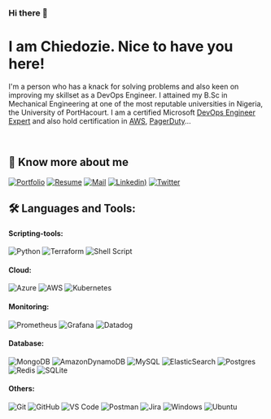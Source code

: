 ### Hi there 👋


<p align="center">
<h1>I am Chiedozie. Nice to have you here!</h2> 
</p>

  I'm a person who has a knack for solving problems and also keen on improving my skillset as a DevOps Engineer.
  I attained my B.Sc in Mechanical Engineering at one of the most reputable universities in Nigeria, the University of PortHacourt.
  I am a certified Microsoft [DevOps Engineer Expert](https://www.credly.com/badges/d075be2b-5a3a-42d5-b402-6db5b023af78) and also hold certification in [AWS](https://www.credly.com/badges/78d17738-f6fa-48ab-b02a-8395b5309469), [PagerDuty](https://www.credly.com/badges/3bde2f69-b9b8-48c1-aa1d-aafd7a9019f5)...

  <br/>

## 🔗 Know more about me 
[![Portfolio](https://img.shields.io/badge/Portfolio-black?style=for-the-badge&logo=firefox)](https://flowcv.me/mehtansh)
[![Resume](https://img.shields.io/badge/-Resume-black?style=for-the-badge&logo=google-drive&logoColor=white)](https://docs.google.com/document/d/1mtC1qzSRDNIto6zbCRYMfAeHbpbAcu1rBpjidB4OeZ8/edit#)
[![Mail](https://img.shields.io/badge/-Say%20Hi!-black?style=for-the-badge&logo=gmail)](chiedozieonyekwum@outlook.com)
[![Linkedin](https://img.shields.io/badge/linkedin-%230077B5.svg?style=for-the-badge&logo=linkedin&logoColor=white))](https://www.linkedin.com/in/chiedozie-onyekwum/)
[![Twitter](https://img.shields.io/badge/Twitter-%231DA1F2.svg?style=for-the-badge&logo=Twitter&logoColor=white)](https://twitter.com/Dozman_99)



## 🛠 Languages and Tools:

#### Scripting-tools:
![Python](https://img.shields.io/badge/python%20-%2314354C.svg?&style=for-the-badge&logo=python&logoColor=white)
![Terraform](https://img.shields.io/badge/terraform-%235835CC.svg?style=for-the-badge&logo=terraform&logoColor=white)
![Shell Script](https://img.shields.io/badge/shell_script-%23121011.svg?style=for-the-badge&logo=gnu-bash&logoColor=white)

#### Cloud:
![Azure](https://img.shields.io/badge/azure-%230072C6.svg?style=for-the-badge&logo=microsoftazure&logoColor=white)
![AWS](https://img.shields.io/badge/AWS-%23FF9900.svg?style=for-the-badge&logo=amazon-aws&logoColor=white)
![Kubernetes](https://img.shields.io/badge/kubernetes-%23326ce5.svg?style=for-the-badge&logo=kubernetes&logoColor=white)

#### Monitoring:
![Prometheus](https://img.shields.io/badge/Prometheus-E6522C?style=for-the-badge&logo=Prometheus&logoColor=white)
![Grafana](https://img.shields.io/badge/grafana-%23F46800.svg?style=for-the-badge&logo=grafana&logoColor=white)
![Datadog](https://img.shields.io/badge/datadog-%23632CA6.svg?style=for-the-badge&logo=datadog&logoColor=white)


#### Database:
![MongoDB](https://img.shields.io/badge/MongoDB-%234ea94b.svg?&style=for-the-badge&logo=mongodb&logoColor=white)
![AmazonDynamoDB](https://img.shields.io/badge/Amazon%20DynamoDB-4053D6?style=for-the-badge&logo=Amazon%20DynamoDB&logoColor=white)
![MySQL](https://img.shields.io/badge/mysql-%2300f.svg?&style=for-the-badge&logo=mysql&logoColor=white)
![ElasticSearch](https://img.shields.io/badge/-ElasticSearch-005571?style=for-the-badge&logo=elasticsearch)
![Postgres](https://img.shields.io/badge/postgres-%23316192.svg?style=for-the-badge&logo=postgresql&logoColor=white)
![Redis](https://img.shields.io/badge/redis-%23DD0031.svg?style=for-the-badge&logo=redis&logoColor=white)
![SQLite](https://img.shields.io/badge/sqlite-%2307405e.svg?style=for-the-badge&logo=sqlite&logoColor=white)

#### Others:
![Git](https://img.shields.io/badge/git%20-%23F05033.svg?&style=for-the-badge&logo=git&logoColor=white)
![GitHub](https://img.shields.io/badge/github%20-%23121011.svg?&style=for-the-badge&logo=github&logoColor=white)
![VS Code](https://img.shields.io/badge/VS%20Code%20-%230070D1.svg?&style=for-the-badge&logo=visual-studio-code&logoColor=white)
![Postman](https://img.shields.io/badge/Postman-FF6C37?style=for-the-badge&logo=postman&logoColor=white)
![Jira](https://img.shields.io/badge/jira-%230A0FFF.svg?style=for-the-badge&logo=jira&logoColor=white)
![Windows](https://img.shields.io/badge/Windows-0078D6?style=for-the-badge&logo=windows&logoColor=white)
![Ubuntu](https://img.shields.io/badge/Ubuntu-E95420?style=for-the-badge&logo=ubuntu&logoColor=white)




<br/>

